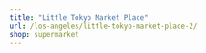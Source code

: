 ```yaml
---
title: "Little Tokyo Market Place"
url: /los-angeles/little-tokyo-market-place-2/
shop: supermarket
---
```

